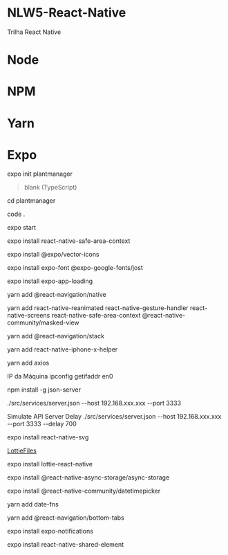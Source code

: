 # NLW5-React-Native
Trilha React Native

# Node

# NPM

# Yarn

# Expo

expo init plantmanager

>blank (TypeScript)

cd plantmanager

code .

expo start




expo install react-native-safe-area-context

expo install @expo/vector-icons

expo install expo-font @expo-google-fonts/jost

expo install expo-app-loading

yarn add @react-navigation/native

yarn add react-native-reanimated react-native-gesture-handler react-native-screens react-native-safe-area-context @react-native-community/masked-view

yarn add @react-navigation/stack

yarn add react-native-iphone-x-helper

yarn add axios

IP da Máquina
ipconfig getifaddr en0

npm install -g json-server

./src/services/server.json --host 192.168.xxx.xxx --port 3333

Simulate API Server Delay
./src/services/server.json --host 192.168.xxx.xxx --port 3333 --delay 700

expo install react-native-svg


[LottieFiles](https://lottiefiles.com/)

expo install lottie-react-native

expo install @react-native-async-storage/async-storage

expo install @react-native-community/datetimepicker

yarn add date-fns

yarn add @react-navigation/bottom-tabs

expo install expo-notifications

expo install react-native-shared-element

